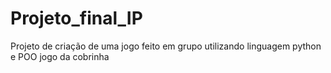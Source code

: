 # Projeto_final_IP
Projeto de criação de uma jogo feito em grupo utilizando linguagem python e POO
jogo da cobrinha
